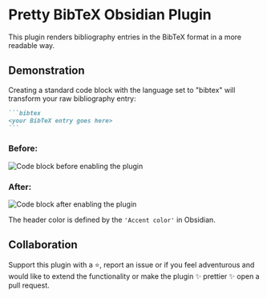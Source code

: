 # Pretty BibTeX Obsidian Plugin

This plugin renders bibliography entries in the BibTeX format in a more readable way.


## Demonstration

Creating a standard code block with the language set to "bibtex" will transform your raw bibliography entry:

~~~markdown
```bibtex
<your BibTeX entry goes here>
```
~~~

### Before:

<img src="https://github.com/sandrofigo/obsidian-pretty-bibtex/blob/master/imgs/before.png" alt="Code block before enabling the plugin">

### After:

<img src="https://github.com/sandrofigo/obsidian-pretty-bibtex/blob/master/imgs/after.png" alt="Code block after enabling the plugin">

The header color is defined by the `'Accent color'` in Obsidian.

## Collaboration
Support this plugin with a ⭐️, report an issue or if you feel adventurous and would like to extend the functionality or make the plugin ✨ prettier ✨ open a pull request.
